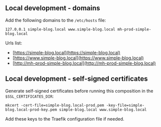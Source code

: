 ## Local development - domains ##

Add the following domains to the `/etc/hosts` file:

```shell
127.0.0.1 simple-blog.local www.simple-blog.local mh-prod-simple-blog.local
```

Urls list:
- [https://simple-blog.local](https://simple-blog.local) 
- [https://www.simple-blog.local](https://www.simple-blog.local) 
- [http://mh-prod-simple-blog.local](http://mh-prod-simple-blog.local)


## Local development - self-signed certificates ##

Generate self-signed certificates before running this composition in the `$SSL_CERTIFICATES_DIR`:

```shell
mkcert -cert-file=simple-blog.local-prod.pem -key-file=simple-blog.local-prod-key.pem simple-blog.local www.simple-blog.local
```

Add these keys to the Traefik configuration file if needed.